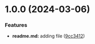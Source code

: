 # 1.0.0 (2024-03-06)


### Features

* **readme.md:** adding file ([9cc3412](https://github.com/Bahara12/git-extended/commit/9cc341253f7bfeb9feedd0aab323ff5310ffb1ab))



